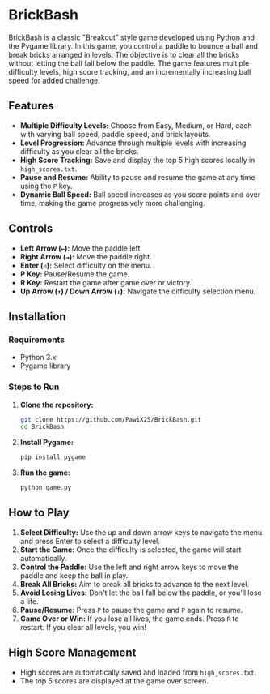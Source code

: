 # BrickBash

BrickBash is a classic "Breakout" style game developed using Python and the Pygame library. In this game, you control a paddle to bounce a ball and break bricks arranged in levels. The objective is to clear all the bricks without letting the ball fall below the paddle. The game features multiple difficulty levels, high score tracking, and an incrementally increasing ball speed for added challenge.

## Features

- **Multiple Difficulty Levels:** Choose from Easy, Medium, or Hard, each with varying ball speed, paddle speed, and brick layouts.
- **Level Progression:** Advance through multiple levels with increasing difficulty as you clear all the bricks.
- **High Score Tracking:** Save and display the top 5 high scores locally in `high_scores.txt`.
- **Pause and Resume:** Ability to pause and resume the game at any time using the `P` key.
- **Dynamic Ball Speed:** Ball speed increases as you score points and over time, making the game progressively more challenging.

## Controls

- **Left Arrow (`←`):** Move the paddle left.
- **Right Arrow (`→`):** Move the paddle right.
- **Enter (`⏎`):** Select difficulty on the menu.
- **P Key:** Pause/Resume the game.
- **R Key:** Restart the game after game over or victory.
- **Up Arrow (`↑`) / Down Arrow (`↓`):** Navigate the difficulty selection menu.

## Installation

### Requirements

- Python 3.x
- Pygame library

### Steps to Run

1. **Clone the repository:**
    ```bash
    git clone https://github.com/PawiX25/BrickBash.git
    cd BrickBash
    ```

2. **Install Pygame:**
    ```bash
    pip install pygame
    ```

3. **Run the game:**
    ```bash
    python game.py
    ```

## How to Play

1. **Select Difficulty:** Use the up and down arrow keys to navigate the menu and press Enter to select a difficulty level.
2. **Start the Game:** Once the difficulty is selected, the game will start automatically.
3. **Control the Paddle:** Use the left and right arrow keys to move the paddle and keep the ball in play.
4. **Break All Bricks:** Aim to break all bricks to advance to the next level.
5. **Avoid Losing Lives:** Don't let the ball fall below the paddle, or you'll lose a life.
6. **Pause/Resume:** Press `P` to pause the game and `P` again to resume.
7. **Game Over or Win:** If you lose all lives, the game ends. Press `R` to restart. If you clear all levels, you win!

## High Score Management

- High scores are automatically saved and loaded from `high_scores.txt`.
- The top 5 scores are displayed at the game over screen.
